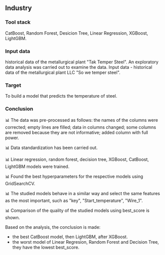 ## Industry

### Tool stack

CatBoost, Random Forest, Desicion Tree, Linear Regression, XGBoost, LightGBM.
### Input data

historical data of the metallurgical plant "Tak Temper Steel". An exploratory data analysis was carried out to examine the data. Input data - historical data of the metallurgical plant LLC "So we temper steel". 

### Target
To build a model that predicts the temperature of steel.

### Conclusion  
📊 The data was pre-processed as follows: the names of the columns were corrected; empty lines are filled; data in columns changed; some columns are removed because they are not informative; added column with full power.


📊 Data standardization has been carried out.


📊 Linear regression, random forest, decision tree, XGBoost, CatBoost, LightGBM models were trained.


📊 Found the best hyperparameters for the respective models using GridSearchCV.


📊 The studied models behave in a similar way and select the same features as the most important, such as "key", "Start_temperature", "Wire_1".


📊 Comparison of the quality of the studied models using best_score is shown.


Based on the analysis, the conclusion is made:
- the best CatBoost model, then LightGBM, after XGBoost.
- the worst model of Linear Regresion, Random Forest and Decision Tree, they have the lowest best_score.
